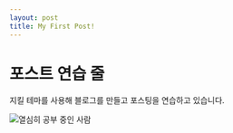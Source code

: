 ```yaml
---
layout: post
title: My First Post!
---
```


# 포스트 연습 줄

지킬 테마를 사용해 블로그를 만들고 포스팅을 연습하고 있습니다.

![열심히 공부 중인 사람](/images/404.jpg)
